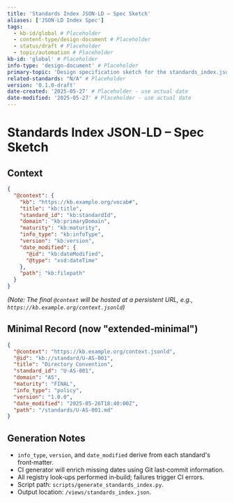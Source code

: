 ```yaml
---
title: 'Standards Index JSON-LD – Spec Sketch'
aliases: ['JSON-LD Index Spec']
tags:
  - kb-id/global # Placeholder
  - content-type/design-document # Placeholder
  - status/draft # Placeholder
  - topic/automation # Placeholder
kb-id: 'global' # Placeholder
info-type: 'design-document' # Placeholder
primary-topic: 'Design specification sketch for the standards_index.json in JSON-LD format.'
related-standards: "N/A" # Placeholder
version: '0.1.0-draft'
date-created: '2025-05-27' # Placeholder - use actual date
date-modified: '2025-05-27' # Placeholder - use actual date
---
```


# Standards Index JSON‑LD – Spec Sketch

## Context

```json
{
  "@context": {
    "kb": "https://kb.example.org/vocab#",
    "title": "kb:title",
    "standard_id": "kb:standardId",
    "domain": "kb:primaryDomain",
    "maturity": "kb:maturity",
    "info_type": "kb:infoType",
    "version": "kb:version",
    "date_modified": {
      "@id": "kb:dateModified",
      "@type": "xsd:dateTime"
    },
    "path": "kb:filepath"
  }
}
```

*(Note: The final `@context` will be hosted at a persistent URL, e.g., `https://kb.example.org/context.jsonld`)*

## Minimal Record (now "extended‑minimal")

```json
{
  "@context": "https://kb.example.org/context.jsonld",
  "@id": "kb://standard/U-AS-001",
  "title": "Directory Convention",
  "standard_id": "U-AS-001",
  "domain": "AS",
  "maturity": "FINAL",
  "info_type": "policy",
  "version": "1.0.0",
  "date_modified": "2025-05-26T18:40:00Z",
  "path": "/standards/U-AS-001.md"
}
```

## Generation Notes

*   `info_type`, `version`, and `date_modified` derive from each standard's front‑matter.
*   CI generator will enrich missing dates using Git last‑commit information.
*   All registry look‑ups performed in‑build; failures trigger CI errors.
*   Script path: `scripts/generate_standards_index.py`.
*   Output location: `/views/standards_index.json`. 
